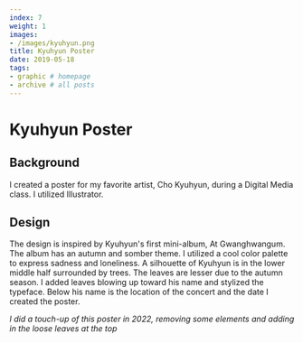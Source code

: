 ```yaml
---
index: 7
weight: 1
images:
- /images/kyuhyun.png
title: Kyuhyun Poster
date: 2019-05-18
tags:
- graphic # homepage
- archive # all posts
---
```


# Kyuhyun Poster

## Background
I created a poster for my favorite artist, Cho Kyuhyun, during a Digital Media class. I utilized Illustrator.

## Design
The design is inspired by Kyuhyun's first mini-album, At Gwanghwangum. The album has an autumn and somber theme. I utilized a cool color palette to express sadness and loneliness. A silhouette of Kyuhyun is in the lower middle half surrounded by trees. The leaves are lesser due to the autumn season. I added leaves blowing up toward his name and stylized the typeface. Below his name is the location of the concert and the date I created the poster.

*I did a touch-up of this poster in 2022, removing some elements and adding in the loose leaves at the top*
